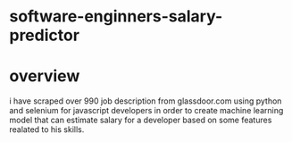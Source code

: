 # software-enginners-salary-predictor
# overview
i have scraped over 990 job description from glassdoor.com using python and selenium for javascript developers in order to create
machine learning model that can estimate salary for a developer based on some features realated to his skills.
